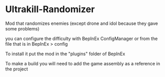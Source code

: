 # Ultrakill-Randomizer
Mod that randomizes enemies (except drone and idol because they gave some problems)

you can configure the difficulty with BepInEx ConfigManager or from the file that is in BepInEx > config

To install it put the mod in the "plugins" folder of BepInEx

To make a build you will need to add the game assembly as a reference in the project

